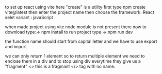 to set up react using vite 
here "create" is a utility
first type npm create vite@latest
then enter the project name
then choose the framework: React
selet variant : javaScript

when made project using vite node module is not present there 
now to download type:-> npm install
to run project type -> npm run dev

the function name should start from capital letter
and we have to use export and import

we can only return 1 element
so to return multiple element we need to enclose them in a div and to stop using div everytime they give us a "fragment" <> this is a fragmant </> tag with no name.
